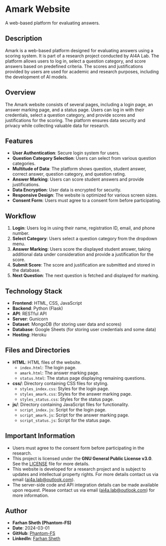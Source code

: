 # Amark Website

A web-based platform for evaluating answers.

## Description

Amark is a web-based platform designed for evaluating answers using a scoring system. It is part of a research project conducted by AI4A Lab. The platform allows users to log in, select a question category, and score answers based on predefined criteria. The scores and justifications provided by users are used for academic and research purposes, including the development of AI models.

## Overview

The Amark website consists of several pages, including a login page, an answer marking page, and a status page. Users can log in with their credentials, select a question category, and provide scores and justifications for the scoring. The platform ensures data security and privacy while collecting valuable data for research.

## Features

- **User Authentication**: Secure login system for users.
- **Question Category Selection**: Users can select from various question categories.
- **Multitude of Data**: The platform shows question, student answer, correct answer, question category, and question rating.
- **Answer Marking**: Users can score student answers and provide justifications.
- **Data Encryption**: User data is encrypted for security.
- **Responsive Design**: The website is optimized for various screen sizes.
- **Consent Form**: Users must agree to a consent form before participating.

## Workflow

1. **Login**: Users log in using their name, registration ID, email, and phone number.
2. **Select Category**: Users select a question category from the dropdown menu.
3. **Answer Marking**: Users score the displayed student answer, taking additional data under consideration and provide a justification for the score.
4. **Submit Score**: The score and justification are submitted and stored in the database.
5. **Next Question**: The next question is fetched and displayed for marking.

## Technology Stack

- **Frontend**: HTML, CSS, JavaScript
- **Backend**: Python (Flask)
- **API**: RESTful API
- **Server**: Gunicorn
- **Dataset**: MongoDB (for storing user data and scores)
- **Database**: Google Sheets (for storing user credentials and some data)
- **Hosting**: Heroku

## Files and Directories

- **HTML**: HTML files of the website.
  - `index.html`: The login page.
  - `amark.html`: The answer marking page.
  - `status.html`: The status page displaying remaining questions.
- **css/**: Directory containing CSS files for styling.
  - `styles_index.css`: Styles for the login page.
  - `styles_amark.css`: Styles for the answer marking page.
  - `styles_status.css`: Styles for the status page.
- **js/**: Directory containing JavaScript files for functionality.
  - `script_index.js`: Script for the login page.
  - `script_amark.js`: Script for the answer marking page.
  - `script_status.js`: Script for the status page.

## Important Information

- Users must agree to the consent form before participating in the research.
- This project is licensed under the **GNU General Public License v3.0**. See the [LICENSE](./LICENSE) file for more details.
- This website is developed for a research project and is subject to updates and intellectual property rights. For more details contact us via email ([ai4a.lab@outlook.com](mailto:ai4a.lab@outlook.com)).
- The server-side code and API integration details can be made available upon request. Please contact us via email ([ai4a.lab@outlook.com](mailto:ai4a.lab@outlook.com)) for more information.

## Author

- **Farhan Sheth (Phantom-FS)**
- **Date**: 2024-03-01
- **GitHub**: [Phantom-FS](https://github.com/Phantom-fs)
- **LinkedIn**: [Farhan Sheth](https://www.linkedin.com/in/farhan-sheth/)
